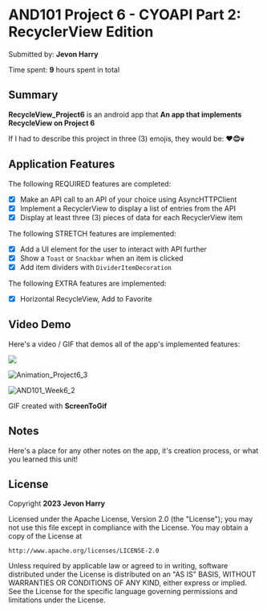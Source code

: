 <!-- (This is a comment) INSTRUCTIONS: Go through this page and fill out any **bolded** entries with their correct values.-->

# AND101 Project 6 - CYOAPI Part 2: RecyclerView Edition

Submitted by: **Jevon Harry**

Time spent: **9** hours spent in total

## Summary

**RecycleView_Project6** is an android app that **An app that implements RecycleView on Project 6**

If I had to describe this project in three (3) emojis, they would be: **❤️😊💀**

## Application Features

<!-- (This is a comment) Please be sure to change the [ ] to [x] for any features you completed.  If a feature is not checked [x], you might miss the points for that item! -->

The following REQUIRED features are completed:

- [X] Make an API call to an API of your choice using AsyncHTTPClient
- [X] Implement a RecyclerView to display a list of entries from the API
- [X] Display at least three (3) pieces of data for each RecyclerView item

The following STRETCH features are implemented:

- [X] Add a UI element for the user to interact with API further
- [X] Show a `Toast` or `Snackbar` when an item is clicked
- [X] Add item dividers with `DividerItemDecoration`

The following EXTRA features are implemented:

- [X] Horizontal RecycleView, Add to Favorite

## Video Demo

Here's a video / GIF that demos all of the app's implemented features:

<img src='https://i.imgur.com/KMEq61P.png'>

![Animation_Project6_3](https://user-images.githubusercontent.com/71582315/230560852-5092f3af-b2a2-48d8-acd9-03b4ad01ada1.gif)

![AND101_Week6_2](https://user-images.githubusercontent.com/71582315/230806634-40f39a21-b2fc-4f19-8fea-7fa1ae54a9e0.gif)


GIF created with **ScreenToGif**


<!-- Recommended tools:
- [Kap](https://getkap.co/) for macOS
- [ScreenToGif](https://www.screentogif.com/) for Windows
- [peek](https://github.com/phw/peek) for Linux. -->

## Notes

Here's a place for any other notes on the app, it's creation process, or what you learned this unit!

## License

Copyright **2023** **Jevon Harry**

Licensed under the Apache License, Version 2.0 (the "License");
you may not use this file except in compliance with the License.
You may obtain a copy of the License at

    http://www.apache.org/licenses/LICENSE-2.0

Unless required by applicable law or agreed to in writing, software
distributed under the License is distributed on an "AS IS" BASIS,
WITHOUT WARRANTIES OR CONDITIONS OF ANY KIND, either express or implied.
See the License for the specific language governing permissions and
limitations under the License.
